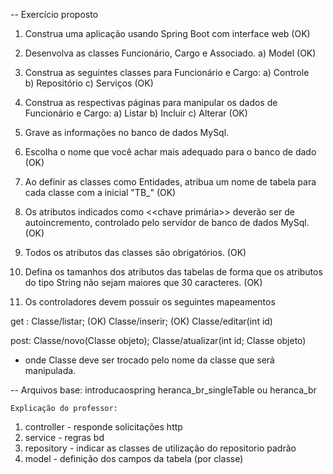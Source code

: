 -- Exercício proposto

1. Construa uma aplicação usando Spring Boot com interface web 
(OK)

2. Desenvolva as classes Funcionário, Cargo e Associado. 
   a) Model
(OK)

3. Construa as seguintes classes para Funcionário e Cargo:
   a) Controle            
   b) Repositório
   c) Serviços
(OK)

4. Construa as respectivas páginas para manipular os dados de Funcionário e Cargo:
   a) Listar
   b) Incluir
   c) Alterar
(OK)

5. Grave as informações no banco de dados MySql.

6. Escolha o nome que você achar mais adequado para o banco de dado
(OK)

7. Ao definir as classes como Entidades, atribua um nome de tabela para cada classe com a inicial "TB_" 
(OK)

8. Os atributos indicados como <<chave primária>> deverão ser de autoincremento, controlado pelo servidor de banco de dados MySql.
(OK)

9. Todos os atributos das classes são obrigatórios.
(OK)

10. Defina os tamanhos dos atributos das tabelas de forma que os atributos do tipo String não sejam maiores que 30 caracteres.
(OK)

11. Os controladores devem possuir os seguintes mapeamentos

get :
Classe/listar; 
(OK) 
Classe/inserir; 
(OK)
Classe/editar(int id)

post:
Classe/novo(Classe objeto); 
Classe/atualizar(int id; Classe objeto)

* onde Classe deve ser trocado pelo nome da classe que será manipulada.

-- Arquivos base:
introducaospring
heranca_br_singleTable ou heranca_br

    Explicação do professor:

1. controller - responde solicitações http
2. service - regras bd
3. repository - indicar as classes de utilização do repositorio padrão
4. model - definição dos campos da tabela (por classe)


